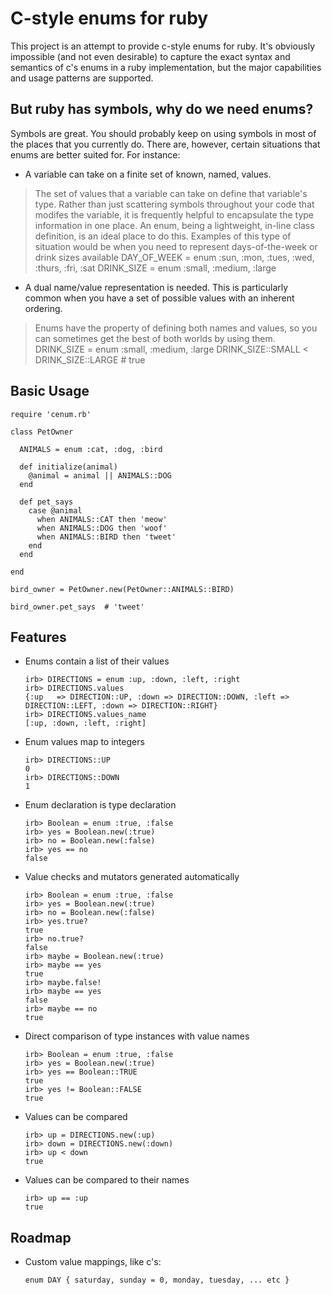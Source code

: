# C-style enums for ruby

This project is an attempt to provide c-style enums for ruby. It's obviously impossible (and not even desirable) to capture the exact syntax and semantics of c's enums in a ruby implementation, but the major capabilities and usage patterns are supported.

## But ruby has symbols, why do we need enums?

Symbols are great. You should probably keep on using symbols in most of the places that you currently do. There are, however, certain situations that enums are better suited for. For instance:

  * A variable can take on a finite set of known, named, values.
  > The set of values that a variable can take on define that variable's type. Rather than just scattering symbols throughout your code that modifes the variable, it is frequently helpful to encapsulate the type information in one place. An enum, being a lightweight, in-line class definition, is an ideal place to do this. Examples of this type of situation would be when you need to represent days-of-the-week or drink sizes available
        DAY_OF_WEEK = enum :sun, :mon, :tues, :wed, :thurs, :fri, :sat
        DRINK_SIZE = enum :small, :medium, :large
  * A dual name/value representation is needed. This is particularly common when you have a set of possible values with an inherent ordering.
  > Enums have the property of defining both names and values, so you can sometimes get the best of both worlds by using them.
        DRINK_SIZE = enum :small, :medium, :large
        DRINK_SIZE::SMALL < DRINK_SIZE::LARGE  # true

## Basic Usage

    require 'cenum.rb'

    class PetOwner

      ANIMALS = enum :cat, :dog, :bird

      def initialize(animal)
        @animal = animal || ANIMALS::DOG
      end

      def pet_says
        case @animal
          when ANIMALS::CAT then 'meow'
          when ANIMALS::DOG then 'woof'
          when ANIMALS::BIRD then 'tweet'
        end
      end

    end

    bird_owner = PetOwner.new(PetOwner::ANIMALS::BIRD)

    bird_owner.pet_says  # 'tweet'

## Features

  * Enums contain a list of their values

        irb> DIRECTIONS = enum :up, :down, :left, :right
        irb> DIRECTIONS.values
        {:up   => DIRECTION::UP, :down => DIRECTION::DOWN, :left => DIRECTION::LEFT, :down => DIRECTION::RIGHT}
        irb> DIRECTIONS.values_name
        [:up, :down, :left, :right]

  * Enum values map to integers

        irb> DIRECTIONS::UP
        0
        irb> DIRECTIONS::DOWN
        1

  * Enum declaration is type declaration

        irb> Boolean = enum :true, :false
        irb> yes = Boolean.new(:true)
        irb> no = Boolean.new(:false)
        irb> yes == no
        false

  * Value checks and mutators generated automatically

        irb> Boolean = enum :true, :false
        irb> yes = Boolean.new(:true)
        irb> no = Boolean.new(:false)
        irb> yes.true?
        true
        irb> no.true?
        false
        irb> maybe = Boolean.new(:true)
        irb> maybe == yes
        true
        irb> maybe.false!
        irb> maybe == yes
        false
        irb> maybe == no
        true

  * Direct comparison of type instances with value names

        irb> Boolean = enum :true, :false
        irb> yes = Boolean.new(:true)
        irb> yes == Boolean::TRUE
        true
        irb> yes != Boolean::FALSE
        true

  * Values can be compared

        irb> up = DIRECTIONS.new(:up)
        irb> down = DIRECTIONS.new(:down)
        irb> up < down
        true

  * Values can be compared to their names

        irb> up == :up
        true

## Roadmap

  * Custom value mappings, like c's:

        enum DAY { saturday, sunday = 0, monday, tuesday, ... etc }

